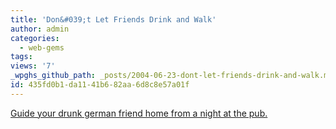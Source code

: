 ```yaml
---
title: 'Don&#039;t Let Friends Drink and Walk'
author: admin
categories:
  - web-gems
tags: 
views: '7'
_wpghs_github_path: _posts/2004-06-23-dont-let-friends-drink-and-walk.md
id: 435fd0b1-da11-41b6-82aa-6d8c8e57a01f
---
```

<p><a href="http://www.wagenschenke.ch/">Guide your drunk german friend home from a night at the pub.</a></p>
